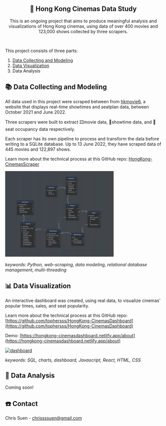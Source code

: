 <!-- PROJECT LOGO -->
<br />
<div align="center">
  <a href="https://github.com/github_username/repo_name">

[comment]: <> (    <img src="images/logo.png" alt="Logo" width="80" height="80">)
  </a>

<h2 align="center">🍿 Hong Kong Cinemas Data Study </h1>

  <p align="center">
	This is an ongoing project that aims to produce meaningful analysis and visualizations of Hong Kong cinemas,
	using data of over 400 movies and 123,000 shows collected by three scrapers.
    <br />
  </p>
</div>

<br />

This project consists of three parts:
1. [Data Collecting and Modeling](https://github.com/tophersss/HongKong-CinemasScrapers)
2. [Data Visualization](https://github.com/tophersss/HongKong-CinemasDashboard)
3. Data Analysis


<!-- DATA COLLECTING AND MODELING -->
## 📚 Data Collecting and Modeling

All data used in this project were scraped between from [hkmovie6](https://hkmovie6.com/), a website that displays real-time showtimes and seatplan data, between October 2021 and June 2022.

Three scrapers were built to extract 🎞️movie data, 🎫showtime data, and 💺seat occupancy data respectively.

Each scraper has its own pipeline to process and transform the data before writing to a SQLite database. Up to 13 June 2022, they have scraped data of 445 movies and 122,897 shows.

Learn more about the technical process at this GitHub repo: [HongKong-CinemasScraper](https://github.com/tophersss/HongKong-CinemasScrapers)

<img src="screenshots/data__1.jpg" alt="data" width=350 height=auto />

<br />

*keywords: Python, web-scraping, data modeling, relational database management, multi-threading*


<!-- DATA VISUALIZATION -->
## 📊 Data Visualization

An interactive dashboard was created, using real data, to visualize cinemas' popular times, sales, and seat popularity.

Learn more about the technical process at this GitHub repo: [https://github.com/tophersss/HongKong-CinemasDashboard](https://github.com/tophersss/HongKong-CinemasDashboard)

Demo: [https://hongkong-cinemasdashboard.netlify.app/about](https://hongkong-cinemasdashboard.netlify.app/about)

<a href="https://hongkong-cinemasdashboard.netlify.app/about" target="_blank">
    <img src="screenshots/dashboard__2.gif" alt="dashboard" width=700 height=auto />
</a>

<br />

*keywords: SQL, charts, dashboard, Javascript, React, HTML, CSS*


<!-- DATA ANALYSIS -->
## 📝 Data Analysis

Coming soon!


<!-- CONTACT -->
## ☎️ Contact

Chris Suen - chrissssuen@gmail.com

[//]: # (- [LinkedIn]&#40;https://twitter.com/twitter_handle&#41;)